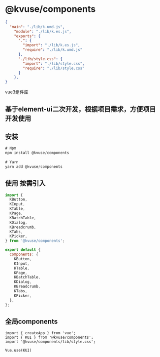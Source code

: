 
# @kvuse/components

```json
{ 
  "main": "./lib/k.umd.js",
    "module": "./lib/k.es.js",
    "exports": {
      ".": {
        "import": "./lib/k.es.js",
        "require": "./lib/k.umd.js"
      },
      "./lib/style.css": {
        "import": "./lib/style.css",
        "require": "./lib/style.css"
      }
    },
}
```

vue3组件库

## 基于element-ui二次开发，根据项目需求，方便项目开发使用

## 安装

```js
# Npm  
npm install @kvuse/components
 
# Yarn  
yarn add @kvuse/components
```

## 使用 按需引入

```js
import {
  KButton,
  KInput,
  KTable,
  KPage,
  KBatchTable,
  KDialog,
  KBreadcrumb,
  KTabs,
  KPicker,
} from '@kvuse/components';

export default {
  components: {
    KButton,
    KInput,
    KTable,
    KPage,
    KBatchTable,
    KDialog,
    KBreadcrumb,
    KTabs,
    KPicker,
  },
};
```

## 全局components

```
import { createApp } from 'vue';
import { KUI } from '@kvuse/components';
import '@kvuse/components/lib/style.css';
 
Vue.use(KUI)
```
